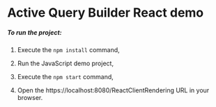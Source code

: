 # Active Query Builder React demo

##### To run the project:

1. Execute the `npm install` command,

2. Run the JavaScript demo project,

3. Execute the `npm start` command,

4. Open the https://localhost:8080/ReactClientRendering URL in your browser.